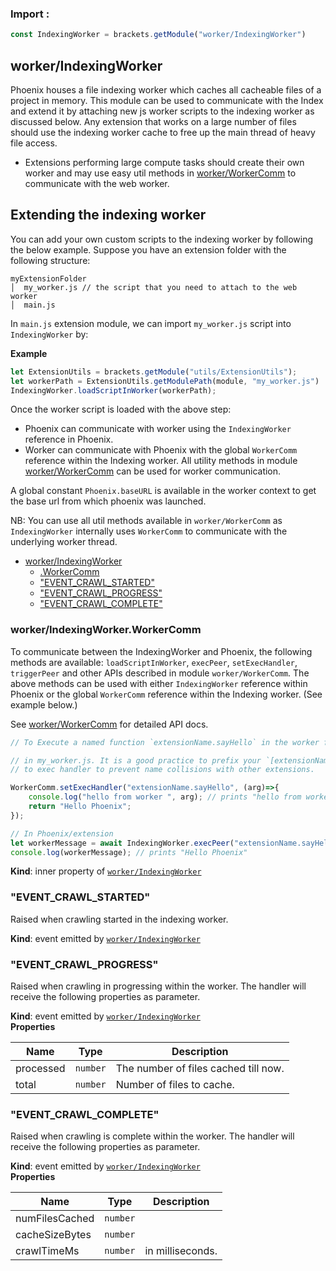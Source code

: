 ### Import :
```js
const IndexingWorker = brackets.getModule("worker/IndexingWorker")
```

<a name="module_worker/IndexingWorker"></a>

## worker/IndexingWorker
Phoenix houses a file indexing worker which caches all cacheable files of a project in memory.This module can be used to communicate with the Index and extend it by attaching new js worker scripts to theindexing worker as discussed below. Any extension that works on a large number of files should use the indexingworker cache to free up the main thread of heavy file access.* Extensions performing large compute tasks should create their own worker and may use easy util methods in  [worker/WorkerComm](./WorkerComm) to communicate with the web worker.## Extending the indexing workerYou can add your own custom scripts to the indexing worker by following the below example. Suppose you have anextension folder with the following structure:```myExtensionFolder│  my_worker.js // the script that you need to attach to the web worker│  main.js```In `main.js` extension module, we can import `my_worker.js` script into `IndexingWorker` by:

**Example**  
```jslet ExtensionUtils = brackets.getModule("utils/ExtensionUtils");let workerPath = ExtensionUtils.getModulePath(module, "my_worker.js")IndexingWorker.loadScriptInWorker(workerPath);```Once the worker script is loaded with the above step:* Phoenix can communicate with worker using the `IndexingWorker` reference in Phoenix.* Worker can communicate with Phoenix with the global `WorkerComm` reference within the Indexing worker.All utility methods in module [worker/WorkerComm](./WorkerComm) can be used for worker communication.A global constant `Phoenix.baseURL` is available in the worker context to get the base url from which phoenix waslaunched.NB: You can use all util methods available in `worker/WorkerComm` as `IndexingWorker` internally uses `WorkerComm`to communicate with the underlying worker thread.

* [worker/IndexingWorker](#module_worker/IndexingWorker)
    * [.WorkerComm](#module_worker/IndexingWorker..WorkerComm)
    * ["EVENT_CRAWL_STARTED"](#event_EVENT_CRAWL_STARTED)
    * ["EVENT_CRAWL_PROGRESS"](#event_EVENT_CRAWL_PROGRESS)
    * ["EVENT_CRAWL_COMPLETE"](#event_EVENT_CRAWL_COMPLETE)

<a name="module_worker/IndexingWorker..WorkerComm"></a>

### worker/IndexingWorker.WorkerComm
To communicate between the IndexingWorker and Phoenix, the following methods are available:`loadScriptInWorker`, `execPeer`, `setExecHandler`, `triggerPeer` and other APIs describedin module `worker/WorkerComm`.The above methods can be used with either `IndexingWorker` reference within Phoenixor the global `WorkerComm` reference within the Indexing worker. (See example below.)See [worker/WorkerComm](./WorkerComm) for detailed API docs.```js// To Execute a named function `extensionName.sayHello` in the worker from phoenix// in my_worker.js. It is a good practice to prefix your `[extensionName]`// to exec handler to prevent name collisions with other extensions.WorkerComm.setExecHandler("extensionName.sayHello", (arg)=>{    console.log("hello from worker ", arg); // prints "hello from worker phoenix"    return "Hello Phoenix";});// In Phoenix/extensionlet workerMessage = await IndexingWorker.execPeer("extensionName.sayHello", "phoenix");console.log(workerMessage); // prints "Hello Phoenix"```

**Kind**: inner property of [<code>worker/IndexingWorker</code>](#module_worker/IndexingWorker)  
<a name="event_EVENT_CRAWL_STARTED"></a>

### "EVENT_CRAWL_STARTED"
Raised when crawling started in the indexing worker.

**Kind**: event emitted by [<code>worker/IndexingWorker</code>](#module_worker/IndexingWorker)  
<a name="event_EVENT_CRAWL_PROGRESS"></a>

### "EVENT_CRAWL_PROGRESS"
Raised when crawling in progressing within the worker. The handler will receive thefollowing properties as parameter.

**Kind**: event emitted by [<code>worker/IndexingWorker</code>](#module_worker/IndexingWorker)  
**Properties**

| Name | Type | Description |
| --- | --- | --- |
| processed | <code>number</code> | The number of files cached till now. |
| total | <code>number</code> | Number of files to cache. |

<a name="event_EVENT_CRAWL_COMPLETE"></a>

### "EVENT_CRAWL_COMPLETE"
Raised when crawling is complete within the worker. The handler will receive thefollowing properties as parameter.

**Kind**: event emitted by [<code>worker/IndexingWorker</code>](#module_worker/IndexingWorker)  
**Properties**

| Name | Type | Description |
| --- | --- | --- |
| numFilesCached | <code>number</code> |  |
| cacheSizeBytes | <code>number</code> |  |
| crawlTimeMs | <code>number</code> | in milliseconds. |

